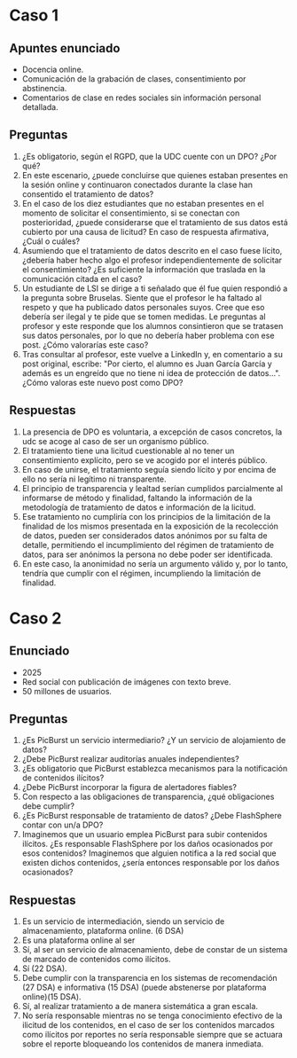 # Caso 1
## Apuntes enunciado

- Docencia online.
- Comunicación de la grabación de clases, consentimiento por abstinencia.
- Comentarios de clase en redes sociales sin información personal detallada.
## Preguntas
1. ¿Es obligatorio, según el RGPD, que la UDC cuente con un DPO? ¿Por qué?
2. En este escenario, ¿puede concluirse que quienes estaban presentes en la sesión online y continuaron conectados durante la clase han consentido el tratamiento de datos?
3. En el caso de los diez estudiantes que no estaban presentes en el momento de solicitar el consentimiento, si se conectan con posterioridad, ¿puede considerarse que el tratamiento de sus datos está cubierto por una causa de licitud? En caso de respuesta afirmativa, ¿Cuál o cuáles?
4. Asumiendo que el tratamiento de datos descrito en el caso fuese lícito, ¿debería haber hecho algo el profesor independientemente de solicitar el consentimiento? ¿Es suficiente la información que traslada en la comunicación citada en el caso?
5. Un estudiante de LSI se dirige a ti señalado que él fue quien respondió a la pregunta sobre Bruselas. Siente que el profesor le ha faltado al respeto y que ha publicado datos personales suyos. Cree que eso debería ser ilegal y te pide que se tomen medidas. Le preguntas al profesor y este responde que los alumnos consintieron que se tratasen sus datos personales, por lo que no debería haber problema con ese post. ¿Cómo valorarías este caso?
6. Tras consultar al profesor, este vuelve a LinkedIn y, en comentario a su post original, escribe: "Por cierto, el alumno es Juan García García y además es un engreído que no tiene ni idea de protección de datos…". ¿Cómo valoras este nuevo post como DPO?
## Respuestas
1. La presencia de DPO es voluntaria, a excepción de casos concretos, la udc se acoge al caso de ser un organismo público.
2. El tratamiento tiene una licitud cuestionable al no tener un consentimiento explícito, pero se ve acogido por el interés público.
3. En caso de unirse, el tratamiento seguía siendo lícito y por encima de ello no sería ni legítimo ni transparente.
4. El principio de transparencia y lealtad serían cumplidos parcialmente al informarse de método y finalidad, faltando la información de la metodología de tratamiento de datos e información de la licitud.
5. Ese tratamiento no cumpliría con los principios de la limitación de la finalidad de los mismos presentada en la exposición de la recolección de datos, pueden ser considerados datos anónimos por su falta de detalle, permitiendo el incumplimiento del régimen de tratamiento de datos, para ser anónimos la persona no debe poder ser identificada.
6. En este caso, la anonimidad no sería un argumento válido y, por lo tanto, tendría que cumplir con el régimen, incumpliendo la limitación de finalidad.
# Caso 2
## Enunciado
- 2025
- Red social con publicación de imágenes con texto breve.
- 50 millones de usuarios.
## Preguntas
1. ¿Es PicBurst un servicio intermediario? ¿Y un servicio de alojamiento de datos?
2. ¿Debe PicBurst realizar auditorías anuales independientes?
3. ¿Es obligatorio que PicBurst establezca mecanismos para la notificación de contenidos ilícitos?
4. ¿Debe PicBurst incorporar la figura de alertadores fiables?
5. Con respecto a las obligaciones de transparencia, ¿qué obligaciones debe cumplir?
6. ¿Es PicBurst responsable de tratamiento de datos? ¿Debe FlashSphere contar con un/a DPO?
7. Imaginemos que un usuario emplea PicBurst para subir contenidos ilícitos. ¿Es responsable FlashSphere por los daños ocasionados por esos contenidos? Imaginemos que alguien notifica a la red social que existen dichos contenidos, ¿sería entonces responsable por los daños ocasionados?
## Respuestas
1. Es un servicio de intermediación, siendo un servicio de almacenamiento, plataforma online. (6 DSA)
2. Es una plataforma online al ser 
3. Sí, al ser un servicio de almacenamiento, debe de constar de un sistema de marcado de contenidos como ilícitos.
4. Sí (22 DSA).
5. Debe cumplir con la transparencia en los sistemas de recomendación (27 DSA) e informativa (15 DSA) (puede abstenerse por plataforma online)(15 DSA).
6. Sí, al realizar tratamiento a de manera sistemática a gran escala.
7. No sería responsable mientras no se tenga conocimiento efectivo de la ilicitud de los contenidos, en el caso de ser los contenidos marcados como ilícitos por reportes no sería responsable siempre que se actuara sobre el reporte bloqueando los contenidos de manera inmediata.